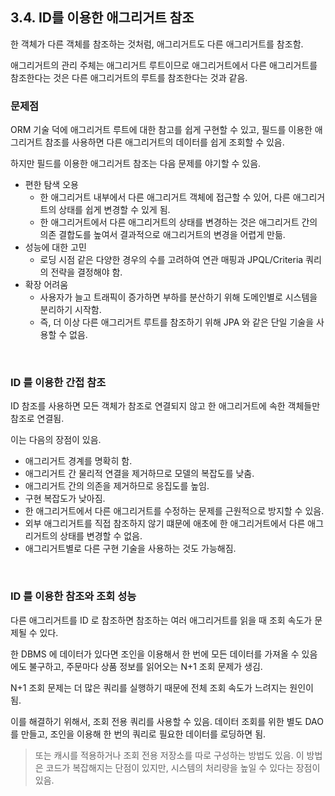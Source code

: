 ## 3.4. ID를 이용한 애그리거트 참조

한 객체가 다른 객체를 참조하는 것처럼, 애그리거트도 다른 애그리거트를 참조함.

애그리거트의 관리 주체는 애그리거트 루트이므로 애그리거트에서 다른 애그리거트를 참조한다는 것은 다른 애그리거트의 루트를 참조한다는 것과 같음.

### 문제점 

ORM 기술 덕에 애그리거트 루트에 대한 참고를 쉽게 구현할 수 있고, 필드를 이용한 애그리거트 참조를 사용하면 다른 애그리거트의 데이터를 쉽게 조회할 수 있음.

하지만 필드를 이용한 애그리거트 참조는 다음 문제를 야기할 수 있음.

- 편한 탐색 오용
  - 한 애그리거트 내부에서 다른 애그리거트 객체에 접근할 수 있어, 다른 애그리거트의 상태를 쉽게 변경할 수 있게 됨.
  - 한 애그리거트에서 다른 애그리거트의 상태를 변경하는 것은 애그리거트 간의 의존 결합도를 높여서 결과적으로 애그리거트의 변경을 어렵게 만듦.
- 성능에 대한 고민
  - 로딩 시점 같은 다양한 경우의 수를 고려하여 연관 매핑과 JPQL/Criteria 쿼리의 전략을 결정해야 함.
- 확장 어려움
  - 사용자가 늘고 트래픽이 증가하면 부하를 분산하기 위해 도메인별로 시스템을 분리하기 시작함.
  - 즉, 더 이상 다른 애그리거트 루트를 참조하기 위해 JPA 와 같은 단일 기술을 사용할 수 없음.

<br>

### ID 를 이용한 간접 참조


ID 참조를 사용하면 모든 객체가 참조로 연결되지 않고 한 애그리거트에 속한 객체들만 참조로 연결됨.

이는 다음의 장점이 있음.

- 애그리거트 경계를 명확히 함.
- 애그리거트 간 물리적 연결을 제거하므로 모델의 복잡도를 낮춤.
- 애그리거트 간의 의존을 제거하므로 응집도를 높임.
- 구현 복잡도가 낮아짐.
- 한 애그리거트에서 다른 애그리거트를 수정하는 문제를 근원적으로 방지할 수 있음.
- 외부 애그리거트를 직접 참조하지 않기 떄문에 애초에 한 애그리거트에서 다른 애그리거트의 상태를 변경할 수 없음.
- 애그리거트별로 다른 구현 기술을 사용하는 것도 가능해짐.

<br>

### ID 를 이용한 참조와 조회 성능

다른 애그리거트를 ID 로 참조하면 참조하는 여러 애그리거트를 읽을 때 조회 속도가 문제될 수 있다.

한 DBMS 에 데이터가 있다면 조인을 이용해서 한 번에 모든 데이터를 가져올 수 있음에도 불구하고, 주문마다 상품 정보를 읽어오는 N+1 조회 문제가 생김.

N+1 조회 문제는 더 많은 쿼리를 실행하기 때문에 전체 조회 속도가 느려지는 원인이 됨.

이를 해결하기 위해서, 조회 전용 쿼리를 사용할 수 있음. 데이터 조회를 위한 별도 DAO 를 만들고, 조인을 이용해 한 번의 쿼리로 필요한 데이터를 로딩하면 됨.

> 또는 캐시를 적용하거나 조회 전용 저장소를 따로 구성하는 방법도 있음.
> 이 방법은 코드가 복잡해지는 단점이 있지만, 시스템의 처리량을 높일 수 있다는 장점이 있음.
